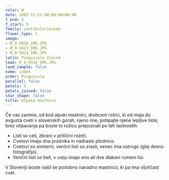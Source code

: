 ```yaml
---
color: W
date: 2003-12-21 00:00:00+00:00
f_end: 8
f_start: 5
family: Lentibulariaceae
flower_type: C
image:
- M_9-5918_IMG.JPG
- M_9-5913_IMG.JPG
- M_9-5914_IMG.JPG
latin: Pinguicula alpina
lead: M_9-5914_IMG.JPG
lead_sample: false
name: index
order: Pinguicula
parallel: false
petals: 5
petals_joined: false
star_shape: false
title: Alpska mastnica
---
```

Če vas zanima, od kod alpski mastnici, drobceni rožici, ki od maja do avgusta cveti v slovenskih gorah, njeno ime, potipajte njene lepljive liste; brez otipavanja pa boste to rožico prepoznali po teh lastnostih:

-   Listi so celi, zbrani v pritlični rozeti.
-   Cvetovi imajo dva prašnika in nadraslo plodnico.
-   Cvetovi so somerni, venčni listi so zrasli, venec ima ostrogo (glej desno fotografijo).
-   Venčni listi so beli, v ustju imajo eno ali dve dlakavi rumeni lisi.

V Sloveniji boste našli še podobno navadno mastnico, ki pa ima vijoličast cvet.
